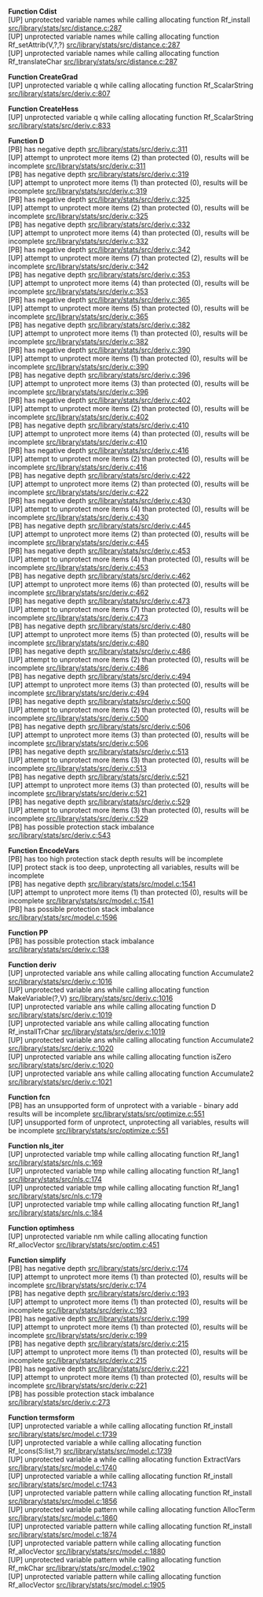   
__Function Cdist__  
  [UP] unprotected variable names while calling allocating function Rf_install [src/library/stats/src/distance.c:287](https://github.com/wch/r-source/blob/dba0c27a399fc0d5ef498c87f60307eef8172f95/src/library/stats/src/distance.c/#L287)  
  [UP] unprotected variable names while calling allocating function Rf_setAttrib(V,?,?) [src/library/stats/src/distance.c:287](https://github.com/wch/r-source/blob/dba0c27a399fc0d5ef498c87f60307eef8172f95/src/library/stats/src/distance.c/#L287)  
  [UP] unprotected variable names while calling allocating function Rf_translateChar [src/library/stats/src/distance.c:287](https://github.com/wch/r-source/blob/dba0c27a399fc0d5ef498c87f60307eef8172f95/src/library/stats/src/distance.c/#L287)  
  
__Function CreateGrad__  
  [UP] unprotected variable q while calling allocating function Rf_ScalarString [src/library/stats/src/deriv.c:807](https://github.com/wch/r-source/blob/dba0c27a399fc0d5ef498c87f60307eef8172f95/src/library/stats/src/deriv.c/#L807)  
  
__Function CreateHess__  
  [UP] unprotected variable q while calling allocating function Rf_ScalarString [src/library/stats/src/deriv.c:833](https://github.com/wch/r-source/blob/dba0c27a399fc0d5ef498c87f60307eef8172f95/src/library/stats/src/deriv.c/#L833)  
  
__Function D__  
  [PB] has negative depth [src/library/stats/src/deriv.c:311](https://github.com/wch/r-source/blob/dba0c27a399fc0d5ef498c87f60307eef8172f95/src/library/stats/src/deriv.c/#L311)  
  [UP] attempt to unprotect more items (2) than protected (0), results will be incomplete [src/library/stats/src/deriv.c:311](https://github.com/wch/r-source/blob/dba0c27a399fc0d5ef498c87f60307eef8172f95/src/library/stats/src/deriv.c/#L311)  
  [PB] has negative depth [src/library/stats/src/deriv.c:319](https://github.com/wch/r-source/blob/dba0c27a399fc0d5ef498c87f60307eef8172f95/src/library/stats/src/deriv.c/#L319)  
  [UP] attempt to unprotect more items (1) than protected (0), results will be incomplete [src/library/stats/src/deriv.c:319](https://github.com/wch/r-source/blob/dba0c27a399fc0d5ef498c87f60307eef8172f95/src/library/stats/src/deriv.c/#L319)  
  [PB] has negative depth [src/library/stats/src/deriv.c:325](https://github.com/wch/r-source/blob/dba0c27a399fc0d5ef498c87f60307eef8172f95/src/library/stats/src/deriv.c/#L325)  
  [UP] attempt to unprotect more items (2) than protected (0), results will be incomplete [src/library/stats/src/deriv.c:325](https://github.com/wch/r-source/blob/dba0c27a399fc0d5ef498c87f60307eef8172f95/src/library/stats/src/deriv.c/#L325)  
  [PB] has negative depth [src/library/stats/src/deriv.c:332](https://github.com/wch/r-source/blob/dba0c27a399fc0d5ef498c87f60307eef8172f95/src/library/stats/src/deriv.c/#L332)  
  [UP] attempt to unprotect more items (4) than protected (0), results will be incomplete [src/library/stats/src/deriv.c:332](https://github.com/wch/r-source/blob/dba0c27a399fc0d5ef498c87f60307eef8172f95/src/library/stats/src/deriv.c/#L332)  
  [PB] has negative depth [src/library/stats/src/deriv.c:342](https://github.com/wch/r-source/blob/dba0c27a399fc0d5ef498c87f60307eef8172f95/src/library/stats/src/deriv.c/#L342)  
  [UP] attempt to unprotect more items (7) than protected (2), results will be incomplete [src/library/stats/src/deriv.c:342](https://github.com/wch/r-source/blob/dba0c27a399fc0d5ef498c87f60307eef8172f95/src/library/stats/src/deriv.c/#L342)  
  [PB] has negative depth [src/library/stats/src/deriv.c:353](https://github.com/wch/r-source/blob/dba0c27a399fc0d5ef498c87f60307eef8172f95/src/library/stats/src/deriv.c/#L353)  
  [UP] attempt to unprotect more items (4) than protected (0), results will be incomplete [src/library/stats/src/deriv.c:353](https://github.com/wch/r-source/blob/dba0c27a399fc0d5ef498c87f60307eef8172f95/src/library/stats/src/deriv.c/#L353)  
  [PB] has negative depth [src/library/stats/src/deriv.c:365](https://github.com/wch/r-source/blob/dba0c27a399fc0d5ef498c87f60307eef8172f95/src/library/stats/src/deriv.c/#L365)  
  [UP] attempt to unprotect more items (5) than protected (0), results will be incomplete [src/library/stats/src/deriv.c:365](https://github.com/wch/r-source/blob/dba0c27a399fc0d5ef498c87f60307eef8172f95/src/library/stats/src/deriv.c/#L365)  
  [PB] has negative depth [src/library/stats/src/deriv.c:382](https://github.com/wch/r-source/blob/dba0c27a399fc0d5ef498c87f60307eef8172f95/src/library/stats/src/deriv.c/#L382)  
  [UP] attempt to unprotect more items (1) than protected (0), results will be incomplete [src/library/stats/src/deriv.c:382](https://github.com/wch/r-source/blob/dba0c27a399fc0d5ef498c87f60307eef8172f95/src/library/stats/src/deriv.c/#L382)  
  [PB] has negative depth [src/library/stats/src/deriv.c:390](https://github.com/wch/r-source/blob/dba0c27a399fc0d5ef498c87f60307eef8172f95/src/library/stats/src/deriv.c/#L390)  
  [UP] attempt to unprotect more items (1) than protected (0), results will be incomplete [src/library/stats/src/deriv.c:390](https://github.com/wch/r-source/blob/dba0c27a399fc0d5ef498c87f60307eef8172f95/src/library/stats/src/deriv.c/#L390)  
  [PB] has negative depth [src/library/stats/src/deriv.c:396](https://github.com/wch/r-source/blob/dba0c27a399fc0d5ef498c87f60307eef8172f95/src/library/stats/src/deriv.c/#L396)  
  [UP] attempt to unprotect more items (3) than protected (0), results will be incomplete [src/library/stats/src/deriv.c:396](https://github.com/wch/r-source/blob/dba0c27a399fc0d5ef498c87f60307eef8172f95/src/library/stats/src/deriv.c/#L396)  
  [PB] has negative depth [src/library/stats/src/deriv.c:402](https://github.com/wch/r-source/blob/dba0c27a399fc0d5ef498c87f60307eef8172f95/src/library/stats/src/deriv.c/#L402)  
  [UP] attempt to unprotect more items (2) than protected (0), results will be incomplete [src/library/stats/src/deriv.c:402](https://github.com/wch/r-source/blob/dba0c27a399fc0d5ef498c87f60307eef8172f95/src/library/stats/src/deriv.c/#L402)  
  [PB] has negative depth [src/library/stats/src/deriv.c:410](https://github.com/wch/r-source/blob/dba0c27a399fc0d5ef498c87f60307eef8172f95/src/library/stats/src/deriv.c/#L410)  
  [UP] attempt to unprotect more items (4) than protected (0), results will be incomplete [src/library/stats/src/deriv.c:410](https://github.com/wch/r-source/blob/dba0c27a399fc0d5ef498c87f60307eef8172f95/src/library/stats/src/deriv.c/#L410)  
  [PB] has negative depth [src/library/stats/src/deriv.c:416](https://github.com/wch/r-source/blob/dba0c27a399fc0d5ef498c87f60307eef8172f95/src/library/stats/src/deriv.c/#L416)  
  [UP] attempt to unprotect more items (2) than protected (0), results will be incomplete [src/library/stats/src/deriv.c:416](https://github.com/wch/r-source/blob/dba0c27a399fc0d5ef498c87f60307eef8172f95/src/library/stats/src/deriv.c/#L416)  
  [PB] has negative depth [src/library/stats/src/deriv.c:422](https://github.com/wch/r-source/blob/dba0c27a399fc0d5ef498c87f60307eef8172f95/src/library/stats/src/deriv.c/#L422)  
  [UP] attempt to unprotect more items (2) than protected (0), results will be incomplete [src/library/stats/src/deriv.c:422](https://github.com/wch/r-source/blob/dba0c27a399fc0d5ef498c87f60307eef8172f95/src/library/stats/src/deriv.c/#L422)  
  [PB] has negative depth [src/library/stats/src/deriv.c:430](https://github.com/wch/r-source/blob/dba0c27a399fc0d5ef498c87f60307eef8172f95/src/library/stats/src/deriv.c/#L430)  
  [UP] attempt to unprotect more items (4) than protected (0), results will be incomplete [src/library/stats/src/deriv.c:430](https://github.com/wch/r-source/blob/dba0c27a399fc0d5ef498c87f60307eef8172f95/src/library/stats/src/deriv.c/#L430)  
  [PB] has negative depth [src/library/stats/src/deriv.c:445](https://github.com/wch/r-source/blob/dba0c27a399fc0d5ef498c87f60307eef8172f95/src/library/stats/src/deriv.c/#L445)  
  [UP] attempt to unprotect more items (2) than protected (0), results will be incomplete [src/library/stats/src/deriv.c:445](https://github.com/wch/r-source/blob/dba0c27a399fc0d5ef498c87f60307eef8172f95/src/library/stats/src/deriv.c/#L445)  
  [PB] has negative depth [src/library/stats/src/deriv.c:453](https://github.com/wch/r-source/blob/dba0c27a399fc0d5ef498c87f60307eef8172f95/src/library/stats/src/deriv.c/#L453)  
  [UP] attempt to unprotect more items (4) than protected (0), results will be incomplete [src/library/stats/src/deriv.c:453](https://github.com/wch/r-source/blob/dba0c27a399fc0d5ef498c87f60307eef8172f95/src/library/stats/src/deriv.c/#L453)  
  [PB] has negative depth [src/library/stats/src/deriv.c:462](https://github.com/wch/r-source/blob/dba0c27a399fc0d5ef498c87f60307eef8172f95/src/library/stats/src/deriv.c/#L462)  
  [UP] attempt to unprotect more items (6) than protected (0), results will be incomplete [src/library/stats/src/deriv.c:462](https://github.com/wch/r-source/blob/dba0c27a399fc0d5ef498c87f60307eef8172f95/src/library/stats/src/deriv.c/#L462)  
  [PB] has negative depth [src/library/stats/src/deriv.c:473](https://github.com/wch/r-source/blob/dba0c27a399fc0d5ef498c87f60307eef8172f95/src/library/stats/src/deriv.c/#L473)  
  [UP] attempt to unprotect more items (7) than protected (0), results will be incomplete [src/library/stats/src/deriv.c:473](https://github.com/wch/r-source/blob/dba0c27a399fc0d5ef498c87f60307eef8172f95/src/library/stats/src/deriv.c/#L473)  
  [PB] has negative depth [src/library/stats/src/deriv.c:480](https://github.com/wch/r-source/blob/dba0c27a399fc0d5ef498c87f60307eef8172f95/src/library/stats/src/deriv.c/#L480)  
  [UP] attempt to unprotect more items (5) than protected (0), results will be incomplete [src/library/stats/src/deriv.c:480](https://github.com/wch/r-source/blob/dba0c27a399fc0d5ef498c87f60307eef8172f95/src/library/stats/src/deriv.c/#L480)  
  [PB] has negative depth [src/library/stats/src/deriv.c:486](https://github.com/wch/r-source/blob/dba0c27a399fc0d5ef498c87f60307eef8172f95/src/library/stats/src/deriv.c/#L486)  
  [UP] attempt to unprotect more items (2) than protected (0), results will be incomplete [src/library/stats/src/deriv.c:486](https://github.com/wch/r-source/blob/dba0c27a399fc0d5ef498c87f60307eef8172f95/src/library/stats/src/deriv.c/#L486)  
  [PB] has negative depth [src/library/stats/src/deriv.c:494](https://github.com/wch/r-source/blob/dba0c27a399fc0d5ef498c87f60307eef8172f95/src/library/stats/src/deriv.c/#L494)  
  [UP] attempt to unprotect more items (3) than protected (0), results will be incomplete [src/library/stats/src/deriv.c:494](https://github.com/wch/r-source/blob/dba0c27a399fc0d5ef498c87f60307eef8172f95/src/library/stats/src/deriv.c/#L494)  
  [PB] has negative depth [src/library/stats/src/deriv.c:500](https://github.com/wch/r-source/blob/dba0c27a399fc0d5ef498c87f60307eef8172f95/src/library/stats/src/deriv.c/#L500)  
  [UP] attempt to unprotect more items (2) than protected (0), results will be incomplete [src/library/stats/src/deriv.c:500](https://github.com/wch/r-source/blob/dba0c27a399fc0d5ef498c87f60307eef8172f95/src/library/stats/src/deriv.c/#L500)  
  [PB] has negative depth [src/library/stats/src/deriv.c:506](https://github.com/wch/r-source/blob/dba0c27a399fc0d5ef498c87f60307eef8172f95/src/library/stats/src/deriv.c/#L506)  
  [UP] attempt to unprotect more items (3) than protected (0), results will be incomplete [src/library/stats/src/deriv.c:506](https://github.com/wch/r-source/blob/dba0c27a399fc0d5ef498c87f60307eef8172f95/src/library/stats/src/deriv.c/#L506)  
  [PB] has negative depth [src/library/stats/src/deriv.c:513](https://github.com/wch/r-source/blob/dba0c27a399fc0d5ef498c87f60307eef8172f95/src/library/stats/src/deriv.c/#L513)  
  [UP] attempt to unprotect more items (3) than protected (0), results will be incomplete [src/library/stats/src/deriv.c:513](https://github.com/wch/r-source/blob/dba0c27a399fc0d5ef498c87f60307eef8172f95/src/library/stats/src/deriv.c/#L513)  
  [PB] has negative depth [src/library/stats/src/deriv.c:521](https://github.com/wch/r-source/blob/dba0c27a399fc0d5ef498c87f60307eef8172f95/src/library/stats/src/deriv.c/#L521)  
  [UP] attempt to unprotect more items (3) than protected (0), results will be incomplete [src/library/stats/src/deriv.c:521](https://github.com/wch/r-source/blob/dba0c27a399fc0d5ef498c87f60307eef8172f95/src/library/stats/src/deriv.c/#L521)  
  [PB] has negative depth [src/library/stats/src/deriv.c:529](https://github.com/wch/r-source/blob/dba0c27a399fc0d5ef498c87f60307eef8172f95/src/library/stats/src/deriv.c/#L529)  
  [UP] attempt to unprotect more items (3) than protected (0), results will be incomplete [src/library/stats/src/deriv.c:529](https://github.com/wch/r-source/blob/dba0c27a399fc0d5ef498c87f60307eef8172f95/src/library/stats/src/deriv.c/#L529)  
  [PB] has possible protection stack imbalance [src/library/stats/src/deriv.c:543](https://github.com/wch/r-source/blob/dba0c27a399fc0d5ef498c87f60307eef8172f95/src/library/stats/src/deriv.c/#L543)  
  
__Function EncodeVars__  
  [PB] has too high protection stack depth results will be incomplete  
  [UP] protect stack is too deep, unprotecting all variables, results will be incomplete  
  [PB] has negative depth [src/library/stats/src/model.c:1541](https://github.com/wch/r-source/blob/dba0c27a399fc0d5ef498c87f60307eef8172f95/src/library/stats/src/model.c/#L1541)  
  [UP] attempt to unprotect more items (1) than protected (0), results will be incomplete [src/library/stats/src/model.c:1541](https://github.com/wch/r-source/blob/dba0c27a399fc0d5ef498c87f60307eef8172f95/src/library/stats/src/model.c/#L1541)  
  [PB] has possible protection stack imbalance [src/library/stats/src/model.c:1596](https://github.com/wch/r-source/blob/dba0c27a399fc0d5ef498c87f60307eef8172f95/src/library/stats/src/model.c/#L1596)  
  
__Function PP__  
  [PB] has possible protection stack imbalance [src/library/stats/src/deriv.c:138](https://github.com/wch/r-source/blob/dba0c27a399fc0d5ef498c87f60307eef8172f95/src/library/stats/src/deriv.c/#L138)  
  
__Function deriv__  
  [UP] unprotected variable ans while calling allocating function Accumulate2 [src/library/stats/src/deriv.c:1016](https://github.com/wch/r-source/blob/dba0c27a399fc0d5ef498c87f60307eef8172f95/src/library/stats/src/deriv.c/#L1016)  
  [UP] unprotected variable ans while calling allocating function MakeVariable(?,V) [src/library/stats/src/deriv.c:1016](https://github.com/wch/r-source/blob/dba0c27a399fc0d5ef498c87f60307eef8172f95/src/library/stats/src/deriv.c/#L1016)  
  [UP] unprotected variable ans while calling allocating function D [src/library/stats/src/deriv.c:1019](https://github.com/wch/r-source/blob/dba0c27a399fc0d5ef498c87f60307eef8172f95/src/library/stats/src/deriv.c/#L1019)  
  [UP] unprotected variable ans while calling allocating function Rf_installTrChar [src/library/stats/src/deriv.c:1019](https://github.com/wch/r-source/blob/dba0c27a399fc0d5ef498c87f60307eef8172f95/src/library/stats/src/deriv.c/#L1019)  
  [UP] unprotected variable ans while calling allocating function Accumulate2 [src/library/stats/src/deriv.c:1020](https://github.com/wch/r-source/blob/dba0c27a399fc0d5ef498c87f60307eef8172f95/src/library/stats/src/deriv.c/#L1020)  
  [UP] unprotected variable ans while calling allocating function isZero [src/library/stats/src/deriv.c:1020](https://github.com/wch/r-source/blob/dba0c27a399fc0d5ef498c87f60307eef8172f95/src/library/stats/src/deriv.c/#L1020)  
  [UP] unprotected variable ans while calling allocating function Accumulate2 [src/library/stats/src/deriv.c:1021](https://github.com/wch/r-source/blob/dba0c27a399fc0d5ef498c87f60307eef8172f95/src/library/stats/src/deriv.c/#L1021)  
  
__Function fcn__  
  [PB] has an unsupported form of unprotect with a variable - binary add results will be incomplete [src/library/stats/src/optimize.c:551](https://github.com/wch/r-source/blob/dba0c27a399fc0d5ef498c87f60307eef8172f95/src/library/stats/src/optimize.c/#L551)  
  [UP] unsupported form of unprotect, unprotecting all variables, results will be incomplete [src/library/stats/src/optimize.c:551](https://github.com/wch/r-source/blob/dba0c27a399fc0d5ef498c87f60307eef8172f95/src/library/stats/src/optimize.c/#L551)  
  
__Function nls_iter__  
  [UP] unprotected variable tmp while calling allocating function Rf_lang1 [src/library/stats/src/nls.c:169](https://github.com/wch/r-source/blob/dba0c27a399fc0d5ef498c87f60307eef8172f95/src/library/stats/src/nls.c/#L169)  
  [UP] unprotected variable tmp while calling allocating function Rf_lang1 [src/library/stats/src/nls.c:174](https://github.com/wch/r-source/blob/dba0c27a399fc0d5ef498c87f60307eef8172f95/src/library/stats/src/nls.c/#L174)  
  [UP] unprotected variable tmp while calling allocating function Rf_lang1 [src/library/stats/src/nls.c:179](https://github.com/wch/r-source/blob/dba0c27a399fc0d5ef498c87f60307eef8172f95/src/library/stats/src/nls.c/#L179)  
  [UP] unprotected variable tmp while calling allocating function Rf_lang1 [src/library/stats/src/nls.c:184](https://github.com/wch/r-source/blob/dba0c27a399fc0d5ef498c87f60307eef8172f95/src/library/stats/src/nls.c/#L184)  
  
__Function optimhess__  
  [UP] unprotected variable nm while calling allocating function Rf_allocVector [src/library/stats/src/optim.c:451](https://github.com/wch/r-source/blob/dba0c27a399fc0d5ef498c87f60307eef8172f95/src/library/stats/src/optim.c/#L451)  
  
__Function simplify__  
  [PB] has negative depth [src/library/stats/src/deriv.c:174](https://github.com/wch/r-source/blob/dba0c27a399fc0d5ef498c87f60307eef8172f95/src/library/stats/src/deriv.c/#L174)  
  [UP] attempt to unprotect more items (1) than protected (0), results will be incomplete [src/library/stats/src/deriv.c:174](https://github.com/wch/r-source/blob/dba0c27a399fc0d5ef498c87f60307eef8172f95/src/library/stats/src/deriv.c/#L174)  
  [PB] has negative depth [src/library/stats/src/deriv.c:193](https://github.com/wch/r-source/blob/dba0c27a399fc0d5ef498c87f60307eef8172f95/src/library/stats/src/deriv.c/#L193)  
  [UP] attempt to unprotect more items (1) than protected (0), results will be incomplete [src/library/stats/src/deriv.c:193](https://github.com/wch/r-source/blob/dba0c27a399fc0d5ef498c87f60307eef8172f95/src/library/stats/src/deriv.c/#L193)  
  [PB] has negative depth [src/library/stats/src/deriv.c:199](https://github.com/wch/r-source/blob/dba0c27a399fc0d5ef498c87f60307eef8172f95/src/library/stats/src/deriv.c/#L199)  
  [UP] attempt to unprotect more items (1) than protected (0), results will be incomplete [src/library/stats/src/deriv.c:199](https://github.com/wch/r-source/blob/dba0c27a399fc0d5ef498c87f60307eef8172f95/src/library/stats/src/deriv.c/#L199)  
  [PB] has negative depth [src/library/stats/src/deriv.c:215](https://github.com/wch/r-source/blob/dba0c27a399fc0d5ef498c87f60307eef8172f95/src/library/stats/src/deriv.c/#L215)  
  [UP] attempt to unprotect more items (1) than protected (0), results will be incomplete [src/library/stats/src/deriv.c:215](https://github.com/wch/r-source/blob/dba0c27a399fc0d5ef498c87f60307eef8172f95/src/library/stats/src/deriv.c/#L215)  
  [PB] has negative depth [src/library/stats/src/deriv.c:221](https://github.com/wch/r-source/blob/dba0c27a399fc0d5ef498c87f60307eef8172f95/src/library/stats/src/deriv.c/#L221)  
  [UP] attempt to unprotect more items (1) than protected (0), results will be incomplete [src/library/stats/src/deriv.c:221](https://github.com/wch/r-source/blob/dba0c27a399fc0d5ef498c87f60307eef8172f95/src/library/stats/src/deriv.c/#L221)  
  [PB] has possible protection stack imbalance [src/library/stats/src/deriv.c:273](https://github.com/wch/r-source/blob/dba0c27a399fc0d5ef498c87f60307eef8172f95/src/library/stats/src/deriv.c/#L273)  
  
__Function termsform__  
  [UP] unprotected variable a while calling allocating function Rf_install [src/library/stats/src/model.c:1739](https://github.com/wch/r-source/blob/dba0c27a399fc0d5ef498c87f60307eef8172f95/src/library/stats/src/model.c/#L1739)  
  [UP] unprotected variable a while calling allocating function Rf_lcons(S:list,?) [src/library/stats/src/model.c:1739](https://github.com/wch/r-source/blob/dba0c27a399fc0d5ef498c87f60307eef8172f95/src/library/stats/src/model.c/#L1739)  
  [UP] unprotected variable a while calling allocating function ExtractVars [src/library/stats/src/model.c:1740](https://github.com/wch/r-source/blob/dba0c27a399fc0d5ef498c87f60307eef8172f95/src/library/stats/src/model.c/#L1740)  
  [UP] unprotected variable a while calling allocating function Rf_install [src/library/stats/src/model.c:1743](https://github.com/wch/r-source/blob/dba0c27a399fc0d5ef498c87f60307eef8172f95/src/library/stats/src/model.c/#L1743)  
  [UP] unprotected variable pattern while calling allocating function Rf_install [src/library/stats/src/model.c:1856](https://github.com/wch/r-source/blob/dba0c27a399fc0d5ef498c87f60307eef8172f95/src/library/stats/src/model.c/#L1856)  
  [UP] unprotected variable pattern while calling allocating function AllocTerm [src/library/stats/src/model.c:1860](https://github.com/wch/r-source/blob/dba0c27a399fc0d5ef498c87f60307eef8172f95/src/library/stats/src/model.c/#L1860)  
  [UP] unprotected variable pattern while calling allocating function Rf_install [src/library/stats/src/model.c:1874](https://github.com/wch/r-source/blob/dba0c27a399fc0d5ef498c87f60307eef8172f95/src/library/stats/src/model.c/#L1874)  
  [UP] unprotected variable pattern while calling allocating function Rf_allocVector [src/library/stats/src/model.c:1880](https://github.com/wch/r-source/blob/dba0c27a399fc0d5ef498c87f60307eef8172f95/src/library/stats/src/model.c/#L1880)  
  [UP] unprotected variable pattern while calling allocating function Rf_mkChar [src/library/stats/src/model.c:1902](https://github.com/wch/r-source/blob/dba0c27a399fc0d5ef498c87f60307eef8172f95/src/library/stats/src/model.c/#L1902)  
  [UP] unprotected variable pattern while calling allocating function Rf_allocVector [src/library/stats/src/model.c:1905](https://github.com/wch/r-source/blob/dba0c27a399fc0d5ef498c87f60307eef8172f95/src/library/stats/src/model.c/#L1905)  
